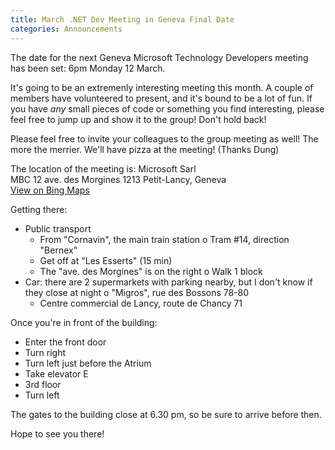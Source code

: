 ```yaml
---
title: March .NET Dev Meeting in Geneva Final Date
categories: Announcements
---
```


The date for the next Geneva Microsoft Technology Developers meeting has been set: 6pm Monday 12 March.

It's going to be an extremenly interesting meeting this month. A couple of members have volunteered to present, and it's bound to be a lot of fun. If you have *any* small pieces of code or something you find interesting, please feel free to jump up and show it to the group! Don't hold back!

Please feel free to invite your colleagues to the group meeting as well! The more the merrier. We'll have pizza at the meeting! (Thanks Dung)

 

The location of the meeting is:
Microsoft Sarl  
MBC 12 ave. des Morgines 1213 Petit-Lancy, Geneva  
[View on Bing Maps](http://www.bing.com/maps/?v=2&cp=rpyqh7hh892b&lvl=19.33&dir=5.37&sty=u&sp=Point.rpyqh6hh892c_MS%20GVA____&where1=Avenue%20des%20Morgines%2012%2C%201213%20Lancy%2C%20Switzerland)

Getting there:

* Public transport
	* From "Cornavin", the main train station o Tram #14, direction "Bernex"
	* Get off at "Les Esserts" (15 min)
	* The "ave. des Morgines" is on the right o Walk 1 block
* Car: there are 2 supermarkets with parking nearby, but I don't know if they close at night o "Migros", rue des Bossons 78-80
	* Centre commercial de Lancy, route de Chancy 71
 
Once you're in front of the building:
* Enter the front door
* Turn right
* Turn left just before the Atrium
* Take elevator E
* 3rd floor
* Turn left
 
The gates to the building close at 6.30 pm, so be sure to arrive before then.

Hope to see you there!